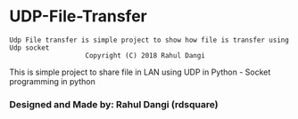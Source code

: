 # UDP-File-Transfer

    Udp File transfer is simple project to show how file is transfer using Udp socket
                       Copyright (C) 2018 Rahul Dangi


This is simple project to share file in LAN using UDP in Python - Socket programming in python

### Designed and Made by: Rahul Dangi (rdsquare)
